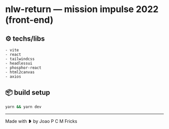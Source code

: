 # nlw-return — mission impulse 2022 (front-end)

## :gear: techs/libs

    - vite
    - react
    - tailwindcss
    - headlessui
    - phosphor-react
    - html2canvas
    - axios

## :package: build setup

```bash
yarn && yarn dev
```

---

Made with ❥ by Joao P C M Fricks
